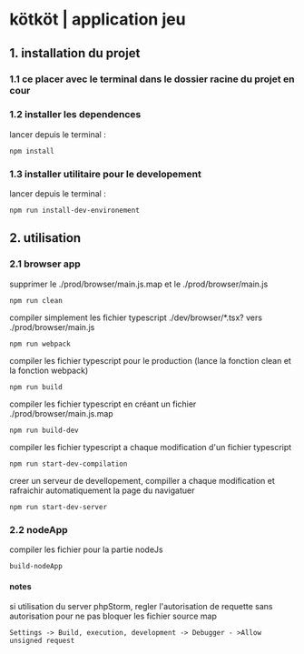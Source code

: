 # kötköt | application jeu

## 1. installation du projet

### 1.1 ce placer avec le terminal dans le dossier racine du projet en cour

### 1.2 installer les dependences

lancer depuis le terminal :

    npm install

### 1.3 installer utilitaire pour le developement

lancer depuis le terminal :

    npm run install-dev-environement

## 2. utilisation

### 2.1 browser app

supprimer le ./prod/browser/main.js.map et le ./prod/browser/main.js 

    npm run clean
    
compiler simplement les fichier typescript ./dev/browser/*.tsx? vers ./prod/browser/main.js
    
    npm run webpack
    
compiler les fichier typescript pour le production (lance la fonction clean et la fonction webpack)
    
    npm run build
    
compiler les fichier typescript en créant un fichier ./prod/browser/main.js.map
    
    npm run build-dev
    
compiler les fichier typescript a chaque modification d'un fichier typescript
    
    npm run start-dev-compilation
    
creer un serveur de devellopement, compiller a chaque modification et rafraichir automatiquement la page du navigatuer
    
    npm run start-dev-server
    
### 2.2 nodeApp

compiler les fichier pour la partie nodeJs

    build-nodeApp

#### notes
si utilisation du server phpStorm, regler l'autorisation de requette sans autorisation pour ne pas bloquer les fichier source map 

    Settings -> Build, execution, development -> Debugger - >Allow unsigned request